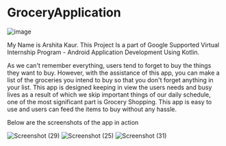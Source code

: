 # GroceryApplication
![image](https://user-images.githubusercontent.com/64703962/192154898-a2195d3b-02e7-4b5a-b676-21a9c3dc10b5.png)

My Name is Arshita Kaur.
This Project Is a part of Google Supported Virtual Internship Program - Android Application Development Using Kotlin.

As we can't remember everything, users tend to forget to buy the things they want to buy. 
However, with the assistance of this app, you can make a list of the groceries you intend to buy so 
that you don't forget anything in your list. This app is designed keeping in view the users needs and
busy lives as a result of which we skip important things of our daily schedule, one of the most significant part is Grocery Shopping.
This app is easy to use and users can feed the items to buy without any hassle.

Below are the screenshots of the app in action

![Screenshot (29)](https://user-images.githubusercontent.com/64703962/192154848-664e73a7-a588-4834-9ebe-55287561493d.png)
![Screenshot (25)](https://user-images.githubusercontent.com/64703962/192154856-a774159d-0955-4134-a983-4ad3df316211.png)
![Screenshot (31)](https://user-images.githubusercontent.com/64703962/192154861-13f90421-63dc-4aef-bbf8-6d8ec46345cc.png)
